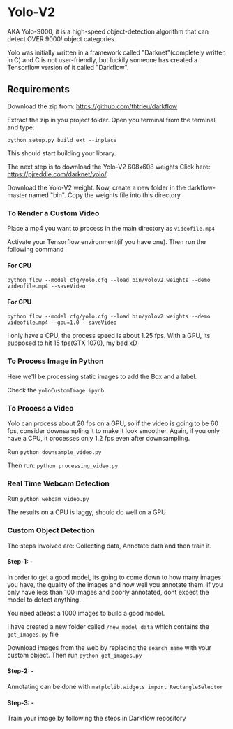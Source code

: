 # Yolo-V2

AKA Yolo-9000, it is a high-speed object-detection algorithm that can detect OVER 9000! object categories.

Yolo was initially written in a framework called "Darknet"(completely written in C) and C is not user-friendly,
but luckily someone has created a Tensorflow version of it called "Darkflow".


## Requirements

Download the zip from: https://github.com/thtrieu/darkflow

Extract the zip in you project folder. 
Open you terminal from the terminal and type:

`python setup.py build_ext --inplace`

This should start building your library.

The next step is to download the Yolo-V2 608x608 weights
Click here: https://pjreddie.com/darknet/yolo/

Download the Yolo-V2 weight. Now, create a new folder in the darkflow-master named "bin".
Copy the weights file into this directory.

### To Render a Custom Video

Place a mp4 you want to process in the main directory as `videofile.mp4`

Activate your Tensorflow environment(if you have one). Then run the following command

#### For CPU

```
python flow --model cfg/yolo.cfg --load bin/yolov2.weights --demo videofile.mp4 --saveVideo

```

#### For GPU

```
python flow --model cfg/yolo.cfg --load bin/yolov2.weights --demo videofile.mp4 --gpu=1.0 --saveVideo

```

I only have a CPU, the process speed is about 1.25 fps.
With a GPU, its supposed to hit 15 fps(GTX 1070), my bad xD


### To Process Image in Python


Here we'll be processing static images to add the Box and a label.

Check the `yoloCustomImage.ipynb`


### To Process a Video

Yolo can process about 20 fps on a GPU, so if the video is going to be 60 fps, consider downsampling it to make it look smoother.
Again, if you only have a CPU, it processes only 1.2 fps even after downsampling.

Run `python downsample_video.py`

Then run: `python processing_video.py`


### Real Time Webcam Detection

Run `python webcam_video.py`

The results on a CPU is laggy, should do well on a GPU


### Custom Object Detection

The steps involved are: Collecting data, Annotate data and then train it.

#### Step-1: -

In order to get a good model, its going to come down to how many images you have, the quality of the images and how well you annotate them.
If you only have less than 100 images and poorly annotated, dont expect the model to detect anything.

You need atleast a 1000 images to build a good model.

I have created a new folder called `/new_model_data` which contains the `get_images.py` file

Download images from the web by replacing the `search_name` with your custom object. Then run `python get_images.py`


#### Step-2: -

Annotating can be done with `matplolib.widgets import RectangleSelector`


#### Step-3: -

Train your image by following the steps in Darkflow repository
